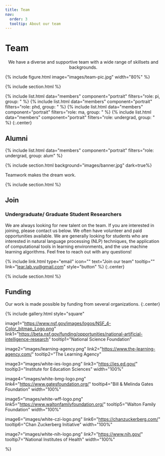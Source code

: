 ```yaml
---
title: Team
nav:
  order: 3
  tooltip: About our team
---
```




# <i class="fas fa-users"></i>Team


<center>We have a diverse and supportive team with a wide range of skillsets and backgrounds. </center>

{%
  include figure.html
  image="images/team-pic.jpg"
  width="80%"
%}




{% include section.html %}

{%
  include list.html
  data="members"
  component="portrait"
  filters="role: pi, group: "
%}
{%
  include list.html
  data="members"
  component="portrait"
  filters="role: phd, group: "
%}
{%
  include list.html
  data="members"
  component="portrait"
  filters="role: ma, group: "
%}
{%
  include list.html
  data="members"
  component="portrait"
  filters="role: undergrad, group: "
%}
{:.center}

## Alumni


{% include list.html data="members" component="portrait" filters="role: undergrad, group: alum" %}



{% include section.html background="images/banner.jpg" dark=true%}

Teamwork makes the dream work.

{% include section.html %}

## Join

### Undergraduate/ Graduate Student Researchers

We are always looking for new talent on the team. If you are interested in joining, please contact us below. We often have volunteer and paid opportunities available. We are generally looking for students who are interested in natural language processing (NLP) techniques, the application of computational tools in learning environments, and the use machine learning algorithms.
Feel free to reach out with any questions!



<!-- {% include link.html type="external" link="https://google.com/" text="Apply Now" icon="" style="button" %} -->

{%
  include link.html
  type="email"
  icon=""
  text="Join our team"
  tooltip=""
  link="lear.lab.vu@gmail.com"
  style="button"
%}
{:.center}

{% include section.html %}

## Funding

Our work is made possible by funding from several organizations.
{:.center}


{%
  include gallery.html
  style="square"

  image1="https://www.nsf.gov/images/logos/NSF_4-Color_bitmap_Logo.png"
  link1="https://beta.nsf.gov/funding/opportunities/national-artificial-intelligence-research"
  tooltip1="National Science Foundation"

  image2="images/learning-agency.png"
  link2="https://www.the-learning-agency.com/"
  tooltip2="The Learning Agency"

  image3="images/white-ies-logo.png"
  link3="https://ies.ed.gov/"
  tooltip3="Institute for Education Sciences"
  width="100%"

  image4="images/white-bmg-logo.png"
  link4="https://www.gatesfoundation.org/"
  tooltip4="Bill & Melinda Gates Foundation"
  width="100%"

  image5="images/white-wff-logo.png"
  link5="https://www.waltonfamilyfoundation.org/"
  tooltip5="Walton Family Foundation"
  width="100%"

  image6="images/white-czi-logo.png"
  link6="https://chanzuckerberg.com/"
  tooltip6="Chan Zuckerberg Initiative"
  width="100%"

  image7="images/white-nih-logo.png"
  link7="https://www.nih.gov/"
  tooltip7="National Institutes of Health"
  width="100%"

%}
